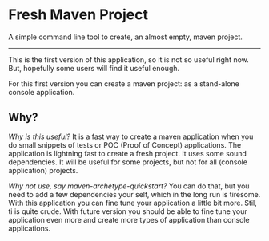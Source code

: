 # Fresh Maven Project
A simple command line tool to create, an almost empty, maven project.

***

This is the first version of this application, so it is not so useful right now. But, hopefully some users will find it useful enough.

For this first version you can create a maven project: as a stand-alone console application.

## Why?
_Why is this useful?_ It is a fast way to create a maven application when you do small snippets of tests or POC (Proof of Concept) applications. The application is lightning fast to create a fresh project. It uses some sound dependencies. It will be useful for some projects, but not for all (console application) projects.

_Why not use, say maven-archetype-quickstart?_ You can do that, but you need to add a few dependencies your self, which in the long run is tiresome. With this application you can fine tune your application a little bit more. Stil, ti is quite crude. With future version you should be able to fine tune your application even more and create more types of application than console applications.

